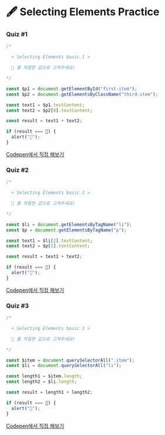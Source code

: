 # 🖋  Selecting Elements Practice

### Quiz #1

```javascript
/*

  < Selecting Elements basic 1 >

  💬 를 적절한 값으로 고쳐주세요!

*/

const $p1 = document.getElementById("first-item");
const $p2 = document.getElementsByClassName("third-item");

const text1 = $p1.textContent;
const text2 = $p2[0].textContent;

const result = text1 + text2;

if (result === 💬) {
  alert("🎉");
}
```

[Codepen에서 직접 해보기](https://codepen.io/vanillacoding/pen/rNYapVK?editors=1010)



### Quiz #2

```javascript
/*

  < Selecting Elements basic 2 >

  💬 를 적절한 값으로 고쳐주세요!

*/

const $li = document.getElementsByTagName("li");
const $p = document.getElementsByTagName("p");

const text1 = $li[2].textContent;
const text2 = $p[1].textContent;

const result = text1 + text2;

if (result === 💬) {
  alert("🎉");
}
```

[Codepen에서 직접 해보기](https://codepen.io/vanillacoding/pen/zYPxpqm)



### Quiz #3

```javascript
/*

  < Selecting Elements basic 3 >

  💬 를 적절한 값으로 고쳐주세요!

*/

const $item = document.querySelectorAll(".item");
const $li = document.querySelectorAll("li");

const length1 = $item.length;
const length2 = $li.length;

const result = length1 + length2;

if (result === 💬) {
  alert("🎉");
}
```

[Codepen에서 직접 해보기](https://codepen.io/vanillacoding/pen/mdqypre?editors=1010)
